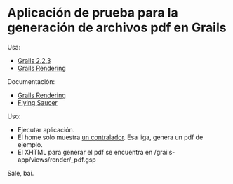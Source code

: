 Aplicación de prueba para la generación de archivos pdf en Grails
===========

Usa:

* [Grails 2.2.3](http://grails.org/download) 
* [Grails Rendering](http://grails.org/plugin/rendering)

Documentación:

* [Grails Rendering](http://gpc.github.io/grails-rendering/docs/manual/guide/single.html)
* [Flying Saucer](http://pigeonholdings.com/projects/flyingsaucer/R8/doc/guide/users-guide-R8.html)

Uso:

* Ejecutar aplicación.
* El home solo muestra [un contralador](http://localhost:8080/rendering/render/index). Esa liga, genera un pdf de ejemplo.
* El XHTML para generar el pdf se encuentra en /grails-app/views/render/_pdf.gsp

Sale, bai.